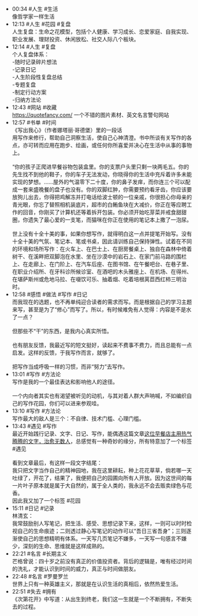 - 00:34 #人生 #生活<br>像哲学家一样生活
- 12:13 #人生 #花园 #复盘<br>人生复盘：生命之花模型，包括个人健康、学习成长、恋爱家庭、自我实现、职业发展、理财投资、休闲放松、社交人际八个板块。
- 12:14 #人生 #复盘<br>个人复盘体系：<br>-随时记录碎片想法<br>-记录日记<br>-人生阶段性复盘总结<br>-专题复盘<br>-制定行动方案<br>-归纳方法论
- 12:43 #网站 #收藏<br>https://quotefancy.com/ 一个不错的图片素材、英文名言警句网站
- 12:57 #书单 #时间<br>《写出我心》（作者娜塔丽·哥德堡）里的一段话<br>用写作来修行，帮助自己洞察生活，使自己心神清澄。书中所谈有关写作的各点，亦可转而应用在跑步、绘画，或任何你所喜爱并决心在生活中从事的事物上。<br><br>“你的孩子正爬进早餐谷物包装盒里。你的支票户头里只剩一块两毛五。你的先生找不到他的鞋子，你的车子无法发动，你晓得你的生活中充斥着许多未能实现的梦想。……屋外的气温零下二十度，你的鼻子发痒，而你连三个可以配成一套来盛晚餐的盘子也没有。你的双脚红肿，你需要预约看牙齿，你应该要放狗儿出去，你得把鸡解冻并打电话给波士顿的一位亲戚，你很担心你母亲的青光眼，你忘了替照相机装底片，超市的白鲔鱼块在大减价，你正在等应聘工作的回音，你刚买了计算机还等着拆开包装。你必须开始吃芽菜并戒食甜甜圈，你遗失了最心爱的一支笔，而猫咪在你正在使用的笔记本上撒了一泡尿。<br><br>世上没有十全十美的事，如果你想写作，就得明白这一点并提笔开始写。没有十全十美的气氛、笔记本、笔或书桌，因此请训练自己保持弹性。试着在不同的环境和场所写作：在火车上、在巴士上、在厨房餐桌上、独自在森林中倚着树干、在溪畔把双脚泡在水里、坐在沙漠中的岩石上、在家门前马路的围栏上、在走廊上、在门阶上、在汽车后座、在图书馆、在午餐吧台、在巷子里、在职业介绍所、在牙科诊所候诊室、在酒吧的木头雅座上、在机场、在得州、在堪萨斯州或危地马拉、在啜饮可乐、抽着烟、吃着培根莴苣西红柿三明治时。
- 12:58 #感悟 #做法 #写作 #日记<br>而我现在的选题，也不再单纯迎合读者的需求而写。而是根据自己的学习主题来写，甚至是为了“修心”而写了。所以，有时候难免有人觉得：内容是不是水了一点？<br><br>但那些不“干”的东西，是我内心真实所悟。<br><br>也有朋友反馈，我最近写的短文挺好，读起来不费事不费力，而且总能有一点启发。这样的反馈，于我写作而言，就够了。<br><br>把写作当成呼吸一样的习惯，而非“努力”去写作。
- 13:01 #写作 #方法论<br>写作是我的一个最佳表达和影响他人的途径。<br><br>一个内向者其实也有渴望被听见的动机，与其对着人群大声呐喊，不如编织自己的写作花园，你们可以进来参观哇。
- 13:10 #写作 #方法论<br>写作最大的敌人是三个：不自律、技术门槛、心理门槛。
- 13:43 #遇见 #写作<br>最近开始践行记录、文字、日记、写作，能偶遇这篇文章[这位早餐店主用热气腾腾的文字，治愈无数人](https://mp.weixin.qq.com/s/VCos0U4MT8jUx6BGyhMy9Q)，总感觉有一种奇妙的缘分，所有特意加了一个标签 #遇见 <br><br>看到文章最后，有这样一段文字结尾：<br>我只把文字当作自己的精神园地，我在这里耕耘，种上花花草草，倘若哪一天吐绿了，开花了，结果了，我便把自己的园圃向所有人开放。因为这世间的每一片叶子原本就是属于大自然的，属于全人类的，我永远不会去贩卖绿色与花香。<br>因此我又加了一个标签 #花园 
- 15:11 #日记 #记录<br>林清玄：<br>我常鼓励别人写笔记，把生活、感受、思想记录下来，这样，一则可以时时检视自己的生命痕迹；二则透过静心写笔记的动作可以“吾日三省吾身”；三则逐渐使自己的思想精明有体系。一天写几页笔记不嫌多，一天写一句感言不嫌少，深刻的生命、思维就是这样成熟的。
- 22:21 #名言 #长期主义<br>芒格曾说：四十岁之前没有真正的价值投资者。背后的逻辑是，唯有经过时间的洗礼，才能认识到时间的威力，真正与时间做朋友。
- 22:48 #名言 #罗曼罗兰<br>世界上只有一种英雄主义，那就是在认识生活的真相后，依然热爱生活。 
- 22:51 #失去 #拥有<br>《次第花开》中写道：从出生到终老，我们这一生就是一个不断拥有，不断失去的过程。 